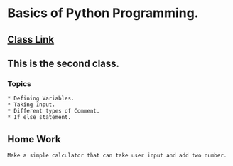 # Basics of Python Programming.

## [Class Link](https://youtu.be/I-g5OPRpyJw)

## This is the second class.

### Topics
    * Defining Variables.
    * Taking Input.
    * Different types of Comment.
    * If else statement.

## Home Work
    Make a simple calculator that can take user input and add two number.